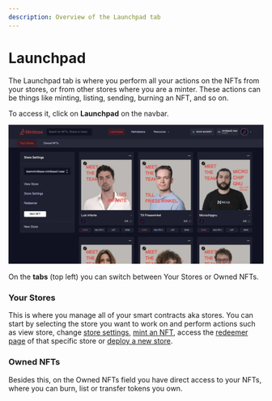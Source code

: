 ```yaml
---
description: Overview of the Launchpad tab
---
```


# Launchpad

The Launchpad tab is where you perform all your actions on the NFTs from your stores, or from other stores where you are a minter. These actions can be things like minting, listing, sending, burning an NFT, and so on.

To access it, click on **Launchpad** on the navbar.

![](<../../.gitbook/assets/Screenshot 2022-08-12 at 09.51.00.png>)

On the **tabs** (top left) you can switch between Your Stores or Owned NFTs.

### Your Stores

This is where you manage all of your smart contracts aka stores. You can start by selecting the store you want to work on and perform actions such as view store, change [store settings](../store/store-settings.md), [mint an NFT](minting-nfts.md), access the [redeemer page](../redeemer.md) of that specific store or [deploy a new store](../store/deploy-fee.md).

### Owned NFTs

Besides this, on the Owned NFTs field you have direct access to your NFTs, where you can burn, list or transfer tokens you own.&#x20;
